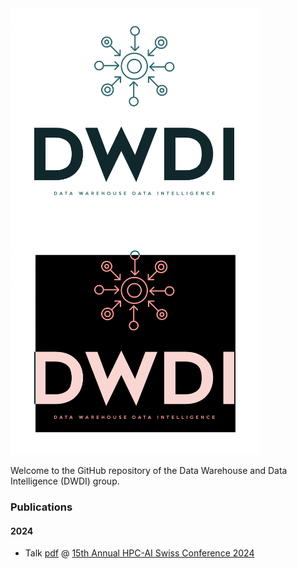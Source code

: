 <div align="left">
 <img src="docs/_static/img/dwdi_light_logo.png#gh-light-mode-only" width="400px">
 <img src="docs/_static/img/dwdi_dark_logo.png#gh-dark-mode-only" width="400px">
</div>

Welcome to the GitHub repository of the Data Warehouse and Data Intelligence
(DWDI) group.

### Publications

#### 2024
* Talk [pdf](http://hdl.handle.net/20.500.11850/670240) @ [15th Annual HPC-AI Swiss Conference 2024](https://www.hpcadvisorycouncil.com/events/2024/swiss-conference/agenda.php)
